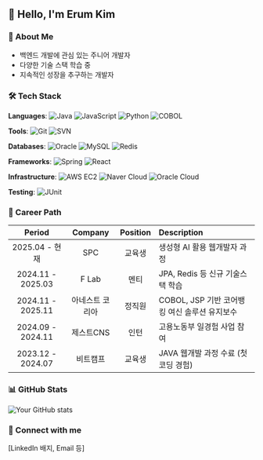 
## 👋 Hello, I'm Erum Kim

### 🚀 About Me
- 백엔드 개발에 관심 있는 주니어 개발자
- 다양한 기술 스택 학습 중
- 지속적인 성장을 추구하는 개발자

### 🛠️ Tech Stack
**Languages**: 
![Java](https://img.shields.io/badge/Java-007396?style=flat-square&logo=java&logoColor=white)
![JavaScript](https://img.shields.io/badge/JavaScript-F7DF1E?style=flat-square&logo=javascript&logoColor=black)
![Python](https://img.shields.io/badge/Python-3776AB?style=flat-square&logo=python&logoColor=white)
![COBOL](https://img.shields.io/badge/COBOL-4B0082?style=flat-square)

**Tools**:
![Git](https://img.shields.io/badge/Git-F05032?style=flat-square&logo=git&logoColor=white)
![SVN](https://img.shields.io/badge/SVN-809CC9?style=flat-square)

**Databases**: 
![Oracle](https://img.shields.io/badge/Oracle-F80000?style=flat-square&logo=oracle&logoColor=white)
![MySQL](https://img.shields.io/badge/MySQL-4479A1?style=flat-square&logo=mysql&logoColor=white)
![Redis](https://img.shields.io/badge/Redis-DC382D?style=flat-square&logo=redis&logoColor=white)

**Frameworks**: 
![Spring](https://img.shields.io/badge/Spring-6DB33F?style=flat-square&logo=spring&logoColor=white)
![React](https://img.shields.io/badge/React-61DAFB?style=flat-square&logo=react&logoColor=black)

**Infrastructure**: 
![AWS EC2](https://img.shields.io/badge/AWS%20EC2-232F3E?style=flat-square&logo=amazon-aws&logoColor=white)
![Naver Cloud](https://img.shields.io/badge/Naver%20Cloud-03C75A?style=flat-square)
![Oracle Cloud](https://img.shields.io/badge/Oracle%20Cloud-F80000?style=flat-square&logo=oracle&logoColor=white)

**Testing**: 
![JUnit](https://img.shields.io/badge/JUnit-25A162?style=flat-square&logo=junit5&logoColor=white)

### 🚀 Career Path

| Period | Company | Position | Description |
|:------:|:-------:|:--------:|:------------|
| 2025.04 - 현재 | SPC | 교육생 | 생성형 AI 활용 웹개발자 과정 |
| 2024.11 - 2025.03 | F Lab | 멘티 | JPA, Redis 등 신규 기술스택 학습 |
| 2024.11 - 2025.11 | 아네스트 코리아 | 정직원 | COBOL, JSP 기반 코어뱅킹 여신 솔루션 유지보수 |
| 2024.09 - 2024.11 | 제스트CNS | 인턴 | 고용노동부 일경험 사업 참여 |
| 2023.12 - 2024.07 | 비트캠프 | 교육생 | JAVA 웹개발 과정 수료 (첫 코딩 경험) |

### 📊 GitHub Stats
![Your GitHub stats](https://github-readme-stats.vercel.app/api?username=yourusername&show_icons=true)

### 🔗 Connect with me
[LinkedIn 배지, Email 등]
